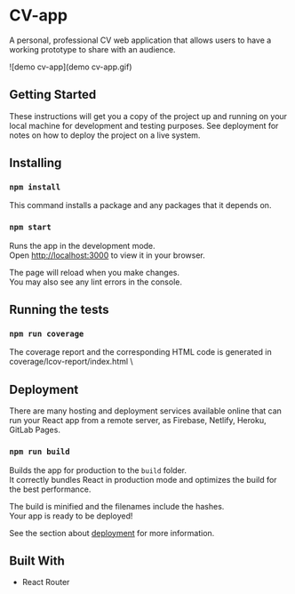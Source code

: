 # CV-app

A personal, professional CV web application that allows users to have a working prototype to share with an audience.

![demo cv-app](demo cv-app.gif)

## Getting Started

These instructions will get you a copy of the project up and running on your local machine 
for development and testing purposes. See deployment for notes on how to deploy the project on a live system.

## Installing

### `npm install`

This command installs a package and any packages that it depends on. 

### `npm start`

Runs the app in the development mode.\
Open [http://localhost:3000](http://localhost:3000) to view it in your browser.

The page will reload when you make changes.\
You may also see any lint errors in the console.

## Running the tests

### `npm run coverage`

The coverage report and the corresponding HTML code is generated in coverage/lcov-report/index.html \

## Deployment
There are many hosting and deployment services available online that can run your React app from a remote server,
 as Firebase, Netlify, Heroku, GitLab Pages. 

### `npm run build`

Builds the app for production to the `build` folder.\
It correctly bundles React in production mode and optimizes the build for the best performance.

The build is minified and the filenames include the hashes.\
Your app is ready to be deployed!

See the section about [deployment](https://facebook.github.io/create-react-app/docs/deployment) for more information.

## Built With

* React Router
